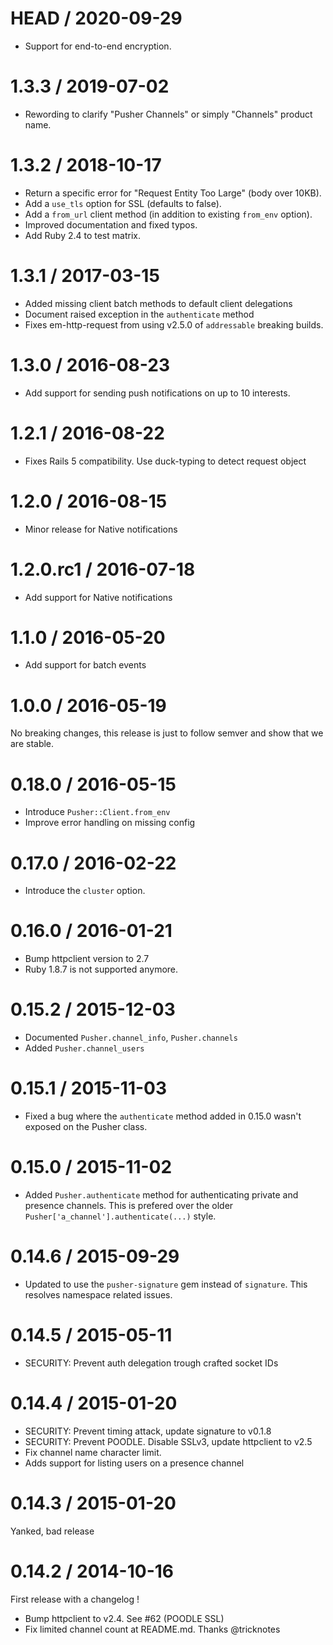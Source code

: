 HEAD  / 2020-09-29
==================

  * Support for end-to-end encryption.

1.3.3 / 2019-07-02
==================

  * Rewording to clarify "Pusher Channels" or simply "Channels" product name.

1.3.2 / 2018-10-17
==================

  * Return a specific error for "Request Entity Too Large" (body over 10KB).
  * Add a `use_tls` option for SSL (defaults to false).
  * Add a `from_url` client method (in addition to existing `from_env` option).
  * Improved documentation and fixed typos.
  * Add Ruby 2.4 to test matrix.

1.3.1 / 2017-03-15
==================

  * Added missing client batch methods to default client delegations
  * Document raised exception in the `authenticate` method
  * Fixes em-http-request from using v2.5.0 of `addressable` breaking builds.

1.3.0 / 2016-08-23
==================

  * Add support for sending push notifications on up to 10 interests.

1.2.1 / 2016-08-22
==================

  * Fixes Rails 5 compatibility. Use duck-typing to detect request object

1.2.0 / 2016-08-15
==================

  * Minor release for Native notifications

1.2.0.rc1 / 2016-07-18
==================

  * Add support for Native notifications

1.1.0 / 2016-05-20
==================

  * Add support for batch events

1.0.0 / 2016-05-19
==================

No breaking changes, this release is just to follow semver and show that we
are stable.

0.18.0 / 2016-05-15
==================

  * Introduce `Pusher::Client.from_env`
  * Improve error handling on missing config

0.17.0 / 2016-02-22
==================

  * Introduce the `cluster` option.

0.16.0 / 2016-01-21
==================

  * Bump httpclient version to 2.7
  * Ruby 1.8.7 is not supported anymore.

0.15.2 / 2015-12-03
==================

  * Documented `Pusher.channel_info`, `Pusher.channels`
  * Added `Pusher.channel_users`

0.15.1 / 2015-11-03
==================

  * Fixed a bug where the `authenticate` method added in 0.15.0 wasn't exposed on the Pusher class.

0.15.0 / 2015-11-02
==================

  * Added `Pusher.authenticate` method for authenticating private and presence channels.
    This is prefered over the older `Pusher['a_channel'].authenticate(...)` style.

0.14.6 / 2015-09-29
==================
  * Updated to use the `pusher-signature` gem instead of `signature`.
    This resolves namespace related issues.

0.14.5 / 2015-05-11
==================

  * SECURITY: Prevent auth delegation trough crafted socket IDs

0.14.4 / 2015-01-20
==================

  * SECURITY: Prevent timing attack, update signature to v0.1.8
  * SECURITY: Prevent POODLE. Disable SSLv3, update httpclient to v2.5
  * Fix channel name character limit.
  * Adds support for listing users on a presence channel

0.14.3 / 2015-01-20
==================

Yanked, bad release

0.14.2 / 2014-10-16
==================

First release with a changelog !

  * Bump httpclient to v2.4. See #62 (POODLE SSL)
  * Fix limited channel count at README.md. Thanks @tricknotes
